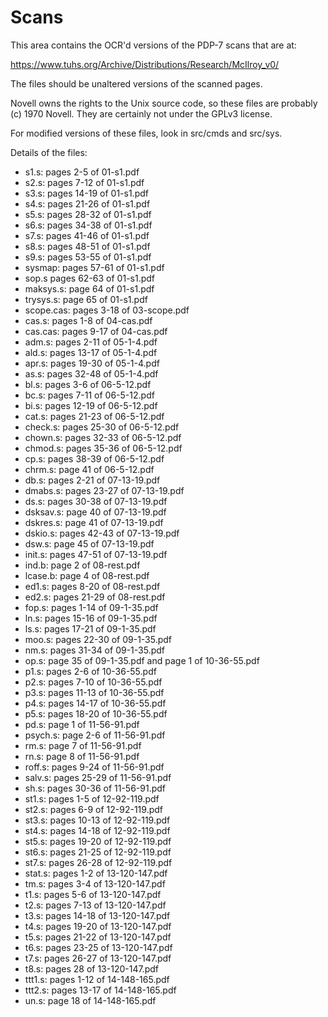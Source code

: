 

# Scans

This area contains the OCR'd versions of the PDP-7 scans that are at:

https://www.tuhs.org/Archive/Distributions/Research/McIlroy_v0/

The files should be unaltered versions of the scanned pages.

Novell owns the rights to the Unix source code, so these files are probably
(c) 1970 Novell. They are certainly not under the GPLv3 license.

For modified versions of these files, look in src/cmds and src/sys.

Details of the files:

* s1.s: pages 2-5    of 01-s1.pdf
* s2.s: pages 7-12   of 01-s1.pdf
* s3.s: pages 14-19  of 01-s1.pdf
* s4.s: pages 21-26  of 01-s1.pdf
* s5.s: pages 28-32  of 01-s1.pdf
* s6.s: pages 34-38  of 01-s1.pdf
* s7.s: pages 41-46  of 01-s1.pdf
* s8.s: pages 48-51  of 01-s1.pdf
* s9.s: pages 53-55  of 01-s1.pdf
* sysmap: pages 57-61 of 01-s1.pdf
* sop.s pages 62-63  of 01-s1.pdf
* maksys.s: page 64  of 01-s1.pdf
* trysys.s: page 65  of 01-s1.pdf
* scope.cas: pages 3-18 of 03-scope.pdf
* cas.s: pages 1-8 of 04-cas.pdf
* cas.cas: pages 9-17 of 04-cas.pdf
* adm.s: pages 2-11  of 05-1-4.pdf
* ald.s: pages 13-17 of 05-1-4.pdf
* apr.s: pages 19-30 of 05-1-4.pdf
* as.s: pages 32-48 of 05-1-4.pdf
* bl.s:    pages 3-6   of 06-5-12.pdf
* bc.s:    pages 7-11  of 06-5-12.pdf
* bi.s:    pages 12-19 of 06-5-12.pdf
* cat.s:   pages 21-23 of 06-5-12.pdf
* check.s: pages 25-30 of 06-5-12.pdf
* chown.s: pages 32-33 of 06-5-12.pdf
* chmod.s: pages 35-36 of 06-5-12.pdf
* cp.s:    pages 38-39 of 06-5-12.pdf
* chrm.s:  page  41    of 06-5-12.pdf
* db.s:     pages 2-21  of 07-13-19.pdf
* dmabs.s:  pages 23-27 of 07-13-19.pdf
* ds.s:     pages 30-38 of 07-13-19.pdf
* dsksav.s: page  40    of 07-13-19.pdf
* dskres.s: page  41    of 07-13-19.pdf
* dskio.s:  pages 42-43 of 07-13-19.pdf
* dsw.s:    page  45    of 07-13-19.pdf
* init.s:   pages 47-51 of 07-13-19.pdf
* ind.b:   page 2 of 08-rest.pdf
* lcase.b: page 4 of 08-rest.pdf
* ed1.s: pages 8-20 of 08-rest.pdf
* ed2.s: pages 21-29 of 08-rest.pdf
* fop.s: pages 1-14 of 09-1-35.pdf
* ln.s: pages 15-16 of 09-1-35.pdf
* ls.s: pages 17-21 of 09-1-35.pdf
* moo.s: pages 22-30 of 09-1-35.pdf
* nm.s: pages 31-34 of 09-1-35.pdf
* op.s: page 35 of 09-1-35.pdf and page 1 of 10-36-55.pdf
* p1.s: pages 2-6 of 10-36-55.pdf
* p2.s: pages 7-10 of 10-36-55.pdf
* p3.s: pages 11-13 of 10-36-55.pdf
* p4.s: pages 14-17 of 10-36-55.pdf
* p5.s: pages 18-20 of 10-36-55.pdf
* pd.s: page 1 of 11-56-91.pdf
* psych.s: page 2-6 of 11-56-91.pdf
* rm.s: page 7 of 11-56-91.pdf
* rn.s: page 8 of 11-56-91.pdf
* roff.s: pages 9-24 of 11-56-91.pdf
* salv.s: pages 25-29 of 11-56-91.pdf
* sh.s: pages 30-36 of 11-56-91.pdf
* st1.s: pages 1-5 of 12-92-119.pdf
* st2.s: pages 6-9 of 12-92-119.pdf
* st3.s: pages 10-13 of 12-92-119.pdf
* st4.s: pages 14-18 of 12-92-119.pdf
* st5.s: pages 19-20 of 12-92-119.pdf
* st6.s: pages 21-25 of 12-92-119.pdf
* st7.s: pages 26-28 of 12-92-119.pdf
* stat.s: pages 1-2 of 13-120-147.pdf
* tm.s: pages 3-4 of 13-120-147.pdf
* t1.s: pages 5-6 of 13-120-147.pdf
* t2.s: pages 7-13 of 13-120-147.pdf
* t3.s: pages 14-18 of 13-120-147.pdf
* t4.s: pages 19-20 of 13-120-147.pdf
* t5.s: pages 21-22 of 13-120-147.pdf
* t6.s: pages 23-25 of 13-120-147.pdf
* t7.s: pages 26-27 of 13-120-147.pdf
* t8.s: pages 28 of 13-120-147.pdf
* ttt1.s: pages 1-12 of 14-148-165.pdf
* ttt2.s: pages 13-17 of 14-148-165.pdf
* un.s: page 18 of 14-148-165.pdf
